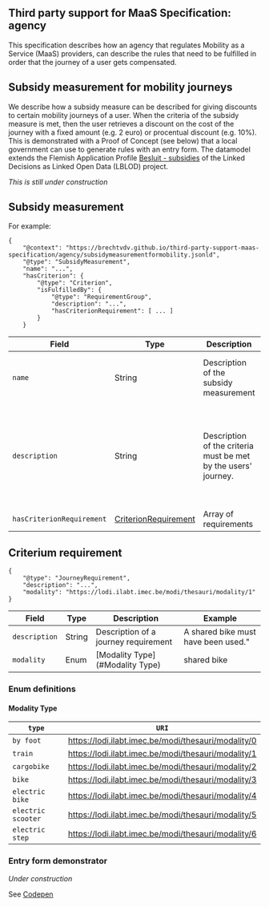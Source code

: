 ## Third party support for MaaS Specification: agency

This specification describes how an agency that regulates Mobility as a Service (MaaS) providers, can describe the rules that need to be fulfilled in order that the journey of a user gets compensated.

## Subsidy measurement for mobility journeys

We describe how a subsidy measure can be described for giving discounts to certain mobility journeys of a user. When the criteria of the subsidy measure is met, then the user retrieves a discount on the cost of the journey with a fixed amount (e.g. 2 euro) or procentual discount (e.g. 10%). This is demonstrated with a Proof of Concept (see below) that a local government can use to generate rules with an entry form.
The datamodel extends the Flemish Application Profile [Besluit - subsidies](https://data.vlaanderen.be/doc/applicatieprofiel/besluit-subsidie/) of the Linked Decisions as Linked Open Data (LBLOD) project.

_This is still under construction_

## Subsidy measurement

For example:
```
{
	"@context": "https://brechtvdv.github.io/third-party-support-maas-specification/agency/subsidymeasurementformobility.jsonld",
	"@type": "SubsidyMeasurement",
	"name": "...",
	"hasCriterion": {
		"@type": "Criterion",
		"isFulfilledBy": {
			"@type": "RequirementGroup",
			"description": "...",
			"hasCriterionRequirement": [ ... ]
		}
	}
```

| Field        | Type | Description       | Example                                 |
| ------------ | ---- | ----------------- | ------------------------------------------- |
| `name` | String  | Description of the subsidy measurement   | 1 euro discount for shared bikes |
| `description` | String   | Description of the criteria must be met by the users' journey. | The user must use a shared bike between 4pm and 5pm in the centre. |
| `hasCriterionRequirement` | [CriterionRequirement](#CriterionRequirement)   | Array of requirements |  |

## Criterium requirement

```
{
	"@type": "JourneyRequirement",
	"description": "...",
	"modality": "https://lodi.ilabt.imec.be/modi/thesauri/modality/1"
}
```
| Field        | Type | Description       | Example                                 |
| ------------ | ---- | ----------------- | ------------------------------------------- |
| `description` | String  | Description of a journey requirement   | A shared bike must have been used." |
| `modality` | Enum   | [Modality Type](#Modality Type) | shared bike |

### Enum definitions

#### Modality Type

| `type`      | `URI` | 
| ----------------- | ------- |
| `by foot`           | https://lodi.ilabt.imec.be/modi/thesauri/modality/0
| `train` | https://lodi.ilabt.imec.be/modi/thesauri/modality/1
| `cargobike`        |  https://lodi.ilabt.imec.be/modi/thesauri/modality/2  
| `bike`      |  https://lodi.ilabt.imec.be/modi/thesauri/modality/3
| `electric bike`      |  https://lodi.ilabt.imec.be/modi/thesauri/modality/4
| `electric scooter`      |  https://lodi.ilabt.imec.be/modi/thesauri/modality/5
| `electric step`      |  https://lodi.ilabt.imec.be/modi/thesauri/modality/6

### Entry form demonstrator
_Under construction_

See [Codepen](https://codepen.io/brechtvdv/pen/WNvQMdL)
